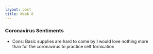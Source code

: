 ```yaml
---
layout: post
title: Week 8
---
```


### Coronavirus Sentiments

* Cons: Basic supplies are hard to come by
I would love nothing more than for the coronavirus to practice self fornication
